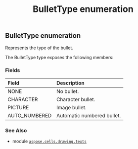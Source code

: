 ﻿---
title: BulletType enumeration
second_title: Aspose.Cells for Python via .NET API References
description: 
type: docs
weight: 140
url: /aspose.cells.drawing.texts/bullettype/
is_root: false
---

## BulletType enumeration

Represents the type of the bullet.



The BulletType type exposes the following members:

### Fields
| Field | Description |
| :- | :- |
| NONE | No bullet. |
| CHARACTER | Character bullet. |
| PICTURE | Image bullet. |
| AUTO_NUMBERED | Automatic numbered bullet. |



### See Also
* module [`aspose.cells.drawing.texts`](..)
